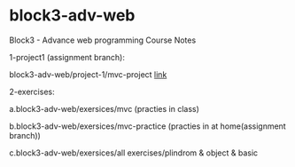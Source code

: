 # block3-adv-web
Block3 - Advance web programming Course Notes

1-project1 (assignment branch):

block3-adv-web/project-1/mvc-project
[link](https://shima94.web582.com/block3-adv-web/project-1/mvc-project/index.php)

 2-exercises:

a.block3-adv-web/exersices/mvc (practies in class)

b.block3-adv-web/exersices/mvc-practice (practies in at home(assignment branch))

c.block3-adv-web/exersices/all exercises/plindrom & object & basic
